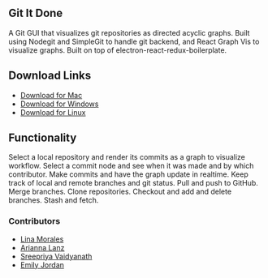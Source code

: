 ## Git It Done

A Git GUI that visualizes git repositories as directed acyclic graphs. Built using Nodegit and SimpleGit to handle git backend, and React Graph Vis to visualize graphs. Built on top of electron-react-redux-boilerplate.

## Download Links

- [Download for Mac]()
- [Download for Windows]()
- [Download for Linux]()

## Functionality

Select a local repository and render its commits as a graph to visualize workflow.
Select a commit node and see when it was made and by which contributor.
Make commits and have the graph update in realtime.
Keep track of local and remote branches and git status.
Pull and push to GitHub.
Merge branches.
Clone repositories.
Checkout and add and delete branches.
Stash and fetch.

### Contributors
- [Lina Morales](https://github.com/sixxta)
- [Arianna Lanz](https://github.com/AriannaLanz)
- [Sreepriya Vaidyanath](https://github.com/SreepriyaV)
- [Emily Jordan](https://github.com/echjordan)
